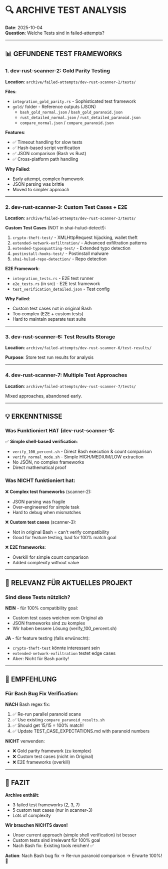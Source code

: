 # 🔍 ARCHIVE TEST ANALYSIS

**Date**: 2025-10-04  
**Question**: Welche Tests sind in failed-attempts?

---

## 📊 GEFUNDENE TEST FRAMEWORKS

### 1. **dev-rust-scanner-2**: Gold Parity Testing
**Location**: `archive/failed-attempts/dev-rust-scanner-2/tests/`

**Files**:
- `integration_gold_parity.rs` - Sophisticated test framework
- `gold/` folder - Reference outputs (JSON)
  - `bash_gold_normal.json` / `bash_gold_paranoid.json`
  - `rust_detailed_normal.json` / `rust_detailed_paranoid.json`
  - `compare_normal.json` / `compare_paranoid.json`

**Features**:
- ✅ Timeout handling for slow tests
- ✅ Hash-based script verification
- ✅ JSON comparison (Bash vs Rust)
- ✅ Cross-platform path handling

**Why Failed**: 
- Early attempt, complex framework
- JSON parsing was brittle
- Moved to simpler approach

---

### 2. **dev-rust-scanner-3**: Custom Test Cases + E2E
**Location**: `archive/failed-attempts/dev-rust-scanner-3/tests/`

**Custom Test Cases** (NOT in shai-hulud-detect!):
1. `crypto-theft-test/` - XMLHttpRequest hijacking, wallet theft
2. `extended-network-exfiltration/` - Advanced exfiltration patterns
3. `extended-typosquatting-test/` - Extended typo detection
4. `postinstall-hooks-test/` - Postinstall malware
5. `shai-hulud-repo-detection/` - Repo detection

**E2E Framework**:
- `integration_tests.rs` - E2E test runner
- `e2e_tests.rs` (in src) - E2E test framework
- `test_verification_detailed.json` - Test config

**Why Failed**:
- Custom test cases not in original Bash
- Too complex (E2E + custom tests)
- Hard to maintain separate test suite

---

### 3. **dev-rust-scanner-6**: Test Results Storage
**Location**: `archive/failed-attempts/dev-rust-scanner-6/test-results/`

**Purpose**: Store test run results for analysis

---

### 4. **dev-rust-scanner-7**: Multiple Test Approaches
**Location**: `archive/failed-attempts/dev-rust-scanner-7/tests/`

Mixed approaches, abandoned early.

---

## 💡 ERKENNTNISSE

### Was Funktioniert HAT (dev-rust-scanner-1):
✅ **Simple shell-based verification**:
- `verify_100_percent.sh` - Direct Bash execution & count comparison
- `verify_normal_mode.sh` - Simple HIGH/MEDIUM/LOW extraction
- No JSON, no complex frameworks
- Direct mathematical proof

### Was NICHT funktioniert hat:
❌ **Complex test frameworks** (scanner-2):
- JSON parsing was fragile
- Over-engineered for simple task
- Hard to debug when mismatches

❌ **Custom test cases** (scanner-3):
- Not in original Bash = can't verify compatibility
- Good for feature testing, bad for 100% match goal

❌ **E2E frameworks**:
- Overkill for simple count comparison
- Added complexity without value

---

## 🎯 RELEVANZ FÜR AKTUELLES PROJEKT

### Sind diese Tests nützlich?

**NEIN** - für 100% compatibility goal:
- Custom test cases weichen vom Original ab
- JSON frameworks sind zu komplex
- Wir haben bessere Lösung (verify_100_percent.sh)

**JA** - für feature testing (falls erwünscht):
- `crypto-theft-test` könnte interessant sein
- `extended-network-exfiltration` testet edge cases
- Aber: Nicht für Bash parity!

---

## 📝 EMPFEHLUNG

### Für Bash Bug Fix Verification:

**NACH** Bash regex fix:
1. ✅ Re-run parallel paranoid scans
2. ✅ Use existing `compare_paranoid_results.sh`
3. ✅ Should get 15/15 = 100% match!
4. ✅ Update TEST_CASE_EXPECTATIONS.md with paranoid numbers

**NICHT** verwenden:
- ❌ Gold parity framework (zu komplex)
- ❌ Custom test cases (nicht im Original)
- ❌ E2E frameworks (overkill)

---

## 🎉 FAZIT

**Archive enthält**:
- 3 failed test frameworks (2, 3, 7)
- 5 custom test cases (nur in scanner-3)
- Lots of complexity

**Wir brauchen NICHTS davon!**
- Unser current approach (simple shell verification) ist besser
- Custom tests sind irrelevant für 100% goal
- Nach Bash fix: Existing tools reichen! ✅

**Action**: Nach Bash bug fix → Re-run paranoid comparison → Erwarte 100%! 🎯
